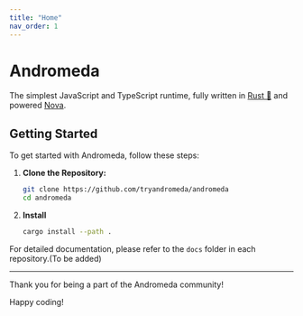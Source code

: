 ```yaml
---
title: "Home"
nav_order: 1
---
```


# Andromeda

The simplest JavaScript and TypeScript runtime, fully written in [Rust 🦀](https://www.rust-lang.org/) and powered [Nova](https://trynova.dev/).

## Getting Started

To get started with Andromeda, follow these steps:

1. **Clone the Repository:**
   ```bash
   git clone https://github.com/tryandromeda/andromeda
   cd andromeda
   ```

2. **Install**
   ```bash
   cargo install --path .
   ```

For detailed documentation, please refer to the `docs` folder in each repository.(To be added)


---

Thank you for being a part of the Andromeda community! 

Happy coding!
